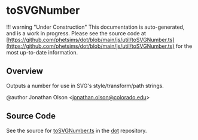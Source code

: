 # toSVGNumber

!!! warning "Under Construction"
    This documentation is auto-generated, and is a work in progress. Please see the source code at
    [https://github.com/phetsims/dot/blob/main/js/util/toSVGNumber.ts](https://github.com/phetsims/dot/blob/main/js/util/toSVGNumber.ts) for the most up-to-date information.

## Overview

Outputs a number for use in SVG's style/transform/path strings.

@author Jonathan Olson &lt;jonathan.olson@colorado.edu&gt;



## Source Code

See the source for [toSVGNumber.ts](https://github.com/phetsims/dot/blob/main/js/util/toSVGNumber.ts) in the [dot](https://github.com/phetsims/dot) repository.
